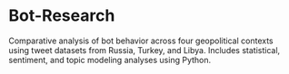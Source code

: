 # Bot-Research
Comparative analysis of bot behavior across four geopolitical contexts using tweet datasets from Russia, Turkey, and Libya. Includes statistical, sentiment, and topic modeling analyses using Python.

